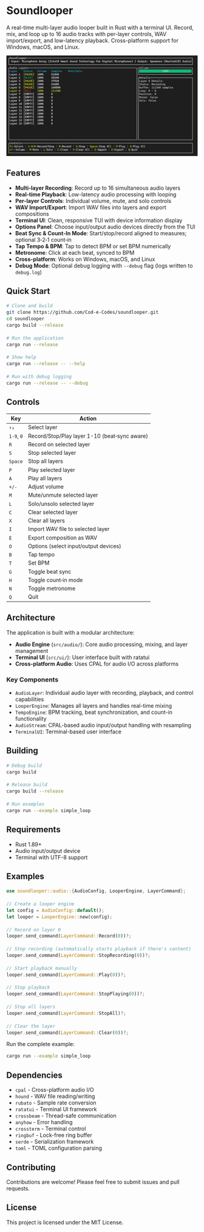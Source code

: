 # Soundlooper

A real-time multi-layer audio looper built in Rust with a terminal UI. Record, mix, and loop up to 16 audio tracks with per-layer controls, WAV import/export, and low-latency playback. Cross-platform support for Windows, macOS, and Linux.

![Soundlooper Screenshot](assets/screenshot.png)

## Features

- **Multi-layer Recording**: Record up to 16 simultaneous audio layers
- **Real-time Playback**: Low-latency audio processing with looping
- **Per-layer Controls**: Individual volume, mute, and solo controls
- **WAV Import/Export**: Import WAV files into layers and export compositions
- **Terminal UI**: Clean, responsive TUI with device information display
- **Options Panel**: Choose input/output audio devices directly from the TUI
- **Beat Sync & Count‑In Mode**: Start/stop/record aligned to measures; optional 3‑2‑1 count‑in
- **Tap Tempo & BPM**: Tap to detect BPM or set BPM numerically
- **Metronome**: Click at each beat, synced to BPM
- **Cross-platform**: Works on Windows, macOS, and Linux
- **Debug Mode**: Optional debug logging with `--debug` flag (logs written to `debug.log`)

## Quick Start

```bash
# Clone and build
git clone https://github.com/Cod-e-Codes/soundlooper.git
cd soundlooper
cargo build --release

# Run the application
cargo run --release

# Show help
cargo run --release -- --help

# Run with debug logging
cargo run --release -- --debug
```

## Controls

| Key | Action |
|-----|--------|
| `↑↓` | Select layer |
| `1-9`, `0` | Record/Stop/Play layer 1-10 (beat‑sync aware) |
| `R` | Record on selected layer |
| `S` | Stop selected layer |
| `Space` | Stop all layers |
| `P` | Play selected layer |
| `A` | Play all layers |
| `+/-` | Adjust volume |
| `M` | Mute/unmute selected layer |
| `L` | Solo/unsolo selected layer |
| `C` | Clear selected layer |
| `X` | Clear all layers |
| `I` | Import WAV file to selected layer |
| `E` | Export composition as WAV |
| `O` | Options (select input/output devices) |
| `B` | Tap tempo |
| `T` | Set BPM |
| `G` | Toggle beat sync |
| `H` | Toggle count‑in mode |
| `N` | Toggle metronome |
| `Q` | Quit |

## Architecture

The application is built with a modular architecture:

- **Audio Engine** (`src/audio/`): Core audio processing, mixing, and layer management
- **Terminal UI** (`src/ui/`): User interface built with ratatui
- **Cross-platform Audio**: Uses CPAL for audio I/O across platforms

### Key Components

- `AudioLayer`: Individual audio layer with recording, playback, and control capabilities
- `LooperEngine`: Manages all layers and handles real-time mixing
- `TempoEngine`: BPM tracking, beat synchronization, and count-in functionality
- `AudioStream`: CPAL-based audio input/output handling with resampling
- `TerminalUI`: Terminal-based user interface

## Building

```bash
# Debug build
cargo build

# Release build
cargo build --release

# Run examples
cargo run --example simple_loop
```

## Requirements

- Rust 1.89+
- Audio input/output device
- Terminal with UTF-8 support

## Examples

```rust
use soundlooper::audio::{AudioConfig, LooperEngine, LayerCommand};

// Create a looper engine
let config = AudioConfig::default();
let looper = LooperEngine::new(config);

// Record on layer 0
looper.send_command(LayerCommand::Record(0))?;

// Stop recording (automatically starts playback if there's content)
looper.send_command(LayerCommand::StopRecording(0))?;

// Start playback manually
looper.send_command(LayerCommand::Play(0))?;

// Stop playback
looper.send_command(LayerCommand::StopPlaying(0))?;

// Stop all layers
looper.send_command(LayerCommand::StopAll)?;

// Clear the layer
looper.send_command(LayerCommand::Clear(0))?;
```

Run the complete example:
```bash
cargo run --example simple_loop
```

## Dependencies

- `cpal` - Cross-platform audio I/O
- `hound` - WAV file reading/writing
- `rubato` - Sample rate conversion
- `ratatui` - Terminal UI framework
- `crossbeam` - Thread-safe communication
- `anyhow` - Error handling
- `crossterm` - Terminal control
- `ringbuf` - Lock-free ring buffer
- `serde` - Serialization framework
- `toml` - TOML configuration parsing

## Contributing

Contributions are welcome! Please feel free to submit issues and pull requests.

## License

This project is licensed under the MIT License.